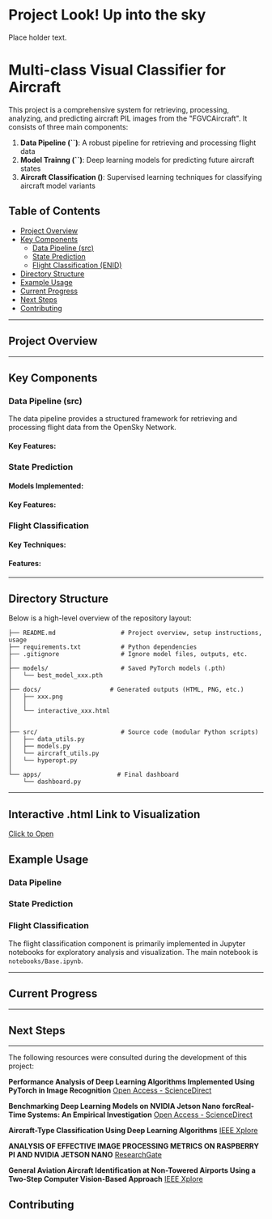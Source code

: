 # Project Look! Up into the sky
Place holder text.

# Multi-class Visual Classifier for Aircraft

This project is a comprehensive system for retrieving, processing, analyzing, and predicting aircraft PIL images from the "FGVCAircraft". It consists of three main components:

1. **Data Pipeline (``)**: A robust pipeline for retrieving and processing flight data
2. **Model Trainng (``)**: Deep learning models for predicting future aircraft states
3. **Aircraft Classification ()**: Supervised learning techniques for classifying aircraft model variants

## Table of Contents
- [Project Overview](#project-overview)
- [Key Components](#key-components)
  - [Data Pipeline (src)](#data-pipeline-src)
  - [State Prediction](#state-prediction)
  - [Flight Classification (ENID)](#flight-classification-enid)
- [Directory Structure](#directory-structure)
- [Example Usage](#example-usage)
- [Current Progress](#current-progress)
- [Next Steps](#next-steps)
- [Contributing](#contributing)

---

## Project Overview



---

## Key Components

### Data Pipeline (src)

The data pipeline provides a structured framework for retrieving and processing flight data from the OpenSky Network.

#### Key Features:


### State Prediction


#### Models Implemented:


#### Key Features:


### Flight Classification 



#### Key Techniques:


#### Features:


---

## Directory Structure

Below is a high-level overview of the repository layout:
<!-- TREE START -->
```text
├── README.md                  # Project overview, setup instructions, usage
├── requirements.txt           # Python dependencies
├── .gitignore                 # Ignore model files, outputs, etc.
│
├── models/                    # Saved PyTorch models (.pth)
│   └── best_model_xxx.pth
│
├── docs/                   # Generated outputs (HTML, PNG, etc.)
│   ├── xxx.png
│   │   
│   └── interactive_xxx.html
│      
│
├── src/                       # Source code (modular Python scripts)
│   ├── data_utils.py
│   ├── models.py
│   └── aircraft_utils.py
│   └── hyperopt.py
│
└── apps/                     # Final dashboard
    └── dashboard.py

```
---
## Interactive .html Link to Visualization
[Click to Open]( https://mabbts.github.io/CV_aircraft_classifier_capstone_project/)


## Example Usage

### Data Pipeline



### State Prediction



### Flight Classification

The flight classification component is primarily implemented in Jupyter notebooks for exploratory analysis and visualization. The main notebook is `notebooks/Base.ipynb`.

---

## Current Progress


---

## Next Steps



---
The following resources were consulted during the development of this project:

**Performance Analysis of Deep Learning Algorithms Implemented Using PyTorch in Image Recognition**
[Open Access - ScienceDirect]( https://www.sciencedirect.com/science/article/pii/S1877050924028084)

**Benchmarking Deep Learning Models on NVIDIA Jetson Nano forcReal-Time Systems: An Empirical Investigation**
[Open Access - ScienceDirect](https://www.sciencedirect.com/science/article/pii/S1877050925010178)

**Aircraft-Type Classification Using Deep Learning Algorithms**
[IEEE Xplore](https://ieeexplore.ieee.org/abstract/document/10705261)

**ANALYSIS OF EFFECTIVE IMAGE PROCESSING METRICS ON RASPBERRY PI AND NVIDIA JETSON NANO**
[ResearchGate](https://www.researchgate.net/publication/387534040_ANALYSIS_OF_EFFECTIVE_IMAGE_PROCESSING_METRICS_ON_RASPBERRY_PI_AND_NVIDIA_JETSON_NANO)

**General Aviation Aircraft Identification at Non-Towered Airports Using a Two-Step Computer Vision-Based Approach**
[IEEE Xplore](https://ieeexplore.ieee.org/document/9770072)

## Contributing





